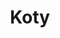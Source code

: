 ---
title: Koty
description: Kolorowanka Koty - wariant 2
canonical: /zwierzeta/koty
variant_of: koty
image: /koty/2/koty-2.svg
pdf: /koty/2/koty-2.pdf
tags:
- zwierzeta
- koty
---